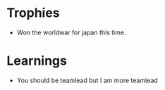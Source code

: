 # Trophies
* Won the worldwar for japan this time.

# Learnings
* You should be teamlead but I am more teamlead
